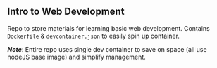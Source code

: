 ## Intro to Web Development

Repo to store materials for learning basic web development. Contains `Dockerfile` & `devcontainer.json` to easily spin up container.

***Note***: Entire repo uses single dev container to save on space (all use nodeJS base image) and simplify management.
